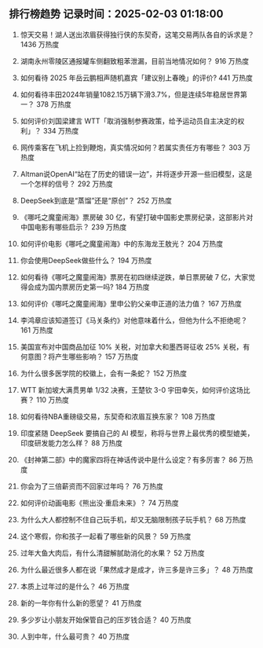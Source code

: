 
## 排行榜趋势 记录时间：2025-02-03 01:18:00
  
  1. 惊天交易！湖人送出浓眉获得独行侠的东契奇，这笔交易两队各自的诉求是？ 1436 万热度
    
  2. 湖南永州零陵区通报罐车侧翻致粗苯泄漏，目前当地情况如何？ 916 万热度
    
  3. 如何看待 2025 年岳云鹏相声随机嘉宾「建议别上春晚」的评价? 441 万热度
    
  4. 如何看待丰田2024年销量1082.15万辆下滑3.7%，但是连续5年稳居世界第一？ 378 万热度
    
  5. 如何评价刘国梁建言 WTT「取消强制参赛政策，给予运动员自主决定的权利」？ 334 万热度
    
  6. 网传乘客在飞机上捡到鞭炮，真实情况如何？若属实责任方有哪些？ 303 万热度
    
  7. Altman说OpenAI“站在了历史的错误一边”，并将逐步开源一些旧模型，这是一个怎样的信号？ 292 万热度
    
  8. DeepSeek到底是“蒸馏”还是“原创”？ 252 万热度
    
  9. 《哪吒之魔童闹海》票房破 30 亿，有望打破中国影史票房纪录，这部影片对中国电影有哪些启示？ 239 万热度
    
  10. 如何评价电影《哪吒之魔童闹海》中的东海龙王敖光？ 204 万热度
    
  11. 你会使用DeepSeek做些什么？ 194 万热度
    
  12. 如何看待《哪吒之魔童闹海》票房在初四继续逆跌，单日票房破 7 亿，大家觉得会成为国内票房历史第一吗? 184 万热度
    
  13. 如何评价《哪吒之魔童闹海》里申公豹父亲申正道的法力值？ 167 万热度
    
  14. 李鸿章应该知道签订《马关条约》对他意味着什么，但他为什么不拒绝呢？ 161 万热度
    
  15. 美国宣布对中国商品加征 10% 关税，对加拿大和墨西哥征收 25% 关税，有何意图？将产生哪些影响？ 157 万热度
    
  16. 为什么很多医学院的校徽上，会有一条蛇？ 152 万热度
    
  17. WTT 新加坡大满贯男单 1/32 决赛，王楚钦 3-0 宇田幸矢，如何评价这场比赛？ 110 万热度
    
  18. 如何看待NBA重磅级交易，东契奇和浓眉互换东家？ 108 万热度
    
  19. 印度紧随 DeepSeek 要搞自己的 AI 模型，称将与世界上最优秀的模型媲美，印度研发能力怎么样？ 88 万热度
    
  20. 《封神第二部》中的魔家四将在神话传说中是什么设定？有多厉害？ 86 万热度
    
  21. 你会为了三倍薪资而不回家过年吗？ 76 万热度
    
  22. 如何评价动画电影《熊出没·重启未来》？ 74 万热度
    
  23. 为什么大人都控制不住自己玩手机，却又无脑限制孩子玩手机？ 68 万热度
    
  24. 这个寒假，你和孩子一起看了哪些新的风景？ 59 万热度
    
  25. 过年大鱼大肉后，有什么清甜解腻助消化的水果？ 52 万热度
    
  26. 为什么最近很多人都在说「果然成才是成才，许三多是许三多」？ 48 万热度
    
  27. 本质上过年过的是什么？ 46 万热度
    
  28. 新的一年你有什么新的愿望？ 41 万热度
    
  29. 多少岁让小朋友开始保管自己的压岁钱合适？ 40 万热度
    
  30. 人到中年，什么最可贵？ 40 万热度
    